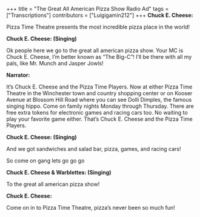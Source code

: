 +++
title = "The Great All American Pizza Show Radio Ad"
tags = ["Transcriptions"]
contributors = ["Luigigamin212"]
+++
**Chuck E. Cheese:**

Pizza Time Theatre presents the most incredible pizza place in the world! 

**Chuck E. Cheese: (Singing)**

Ok people here we go to the great all american pizza show. Your MC is Chuck E. Cheese, I’m better known as “The Big-C”! I’ll be there with all my pals, like Mr. Munch and Jasper Jowls! 

**Narrator:**

It’s Chuck E. Cheese and the Pizza Time Players. Now at either Pizza Time Theatre in the Winchester town and country shopping center or on Kooser Avenue at Blossom Hill Road where you can see Dolli Dimples, the famous singing hippo. Come on family nights Monday through Thursday. There are free extra tokens for electronic games and racing cars too. No waiting to play your favorite game either. That’s Chuck E. Cheese and the Pizza Time Players.

**Chuck E. Cheese: (Singing)**

And we got sandwiches and salad bar, pizza, games, and racing cars! 

So come on gang lets go go go

**Chuck E. Cheese & Warblettes: (Singing)**

To the great all american pizza show!

**Chuck  E. Cheese:**

Come on in to Pizza Time Theatre, pizza’s never been so much fun!
